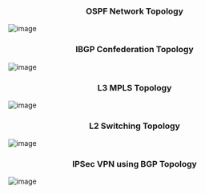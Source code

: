  <h3 align="center">OSPF Network Topology </h3>
 
![image](https://github.com/Dhananetwork/Networking_Projects/assets/159283500/eaad7b01-c9ef-413d-b84c-72401e2ac4d0)

 <h3 align="center"> IBGP Confederation Topology </h3>
 
 ![image](https://github.com/Dhananetwork/Networking_Projects/assets/159283500/840c354c-2a96-4576-8e84-088f1318968f)

  <h3 align="center">L3 MPLS Topology </h3>
 
 ![image](https://github.com/Dhananetwork/Networking_Projects/assets/159283500/e05c0d1e-26ce-478d-bd64-eb68986263b8)

<h3 align="center"> L2 Switching Topology </h3>

 ![image](https://github.com/Dhananetwork/Networking_Projects/assets/159283500/1ba0de57-f048-451f-9f8a-d67693459f03)

  <h3 align="center">IPSec VPN using BGP Topology </h3>
 
  ![image](https://github.com/Dhananetwork/Networking_Projects/assets/159283500/e9af6298-9976-40f9-a238-a8da23f83011)


 










